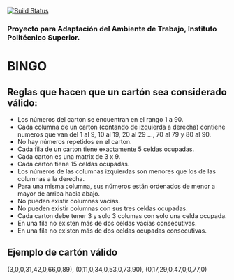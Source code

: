 [![Build Status](https://travis-ci.org/rosariopgonzalez/bingo.svg?branch=master)](https://travis-ci.org/rosariopgonzalez/bingo)

### Proyecto para Adaptación del Ambiente de Trabajo, Instituto Politécnico Superior. 

# BINGO

## Reglas que hacen que un cartón sea considerado válido:
* Los números del carton se encuentran en el rango 1 a 90.
* Cada columna de un carton (contando de izquierda a derecha) contiene numeros que van del 1 al 9, 10 al 19, 20 al 29 ..., 70 al 79 y 80 al 90.
* No hay números repetidos en el carton.
* Cada fila de un carton tiene exactamente 5 celdas ocupadas.
* Cada carton es una matrix de 3 x 9.
* Cada carton tiene 15 celdas ocupadas.
* Los números de las columnas izquierdas son menores que los de las columnas a la derecha.
* Para una misma columna, sus números están ordenados de menor a mayor de arriba hacia abajo.
* No pueden existir columnas vacias.
* No pueden existir columnas con sus tres celdas ocupadas.
* Cada carton debe tener 3 y solo 3 columas con solo una celda ocupada.
* En una fila no existen más de dos celdas vacías consecutivas.
* En una fila no existen más de dos celdas ocupadas consecutivas.

## Ejemplo de cartón válido
(3,0,0,31,42,0,66,0,89), 
(0,11,0,34,0,53,0,73,90), 
(0,17,29,0,47,0,0,77,0)
